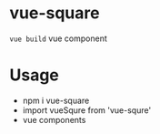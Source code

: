 # vue-square

`vue build` vue component

# Usage
* npm i vue-square
* import vueSqure from 'vue-squre'
* vue components
